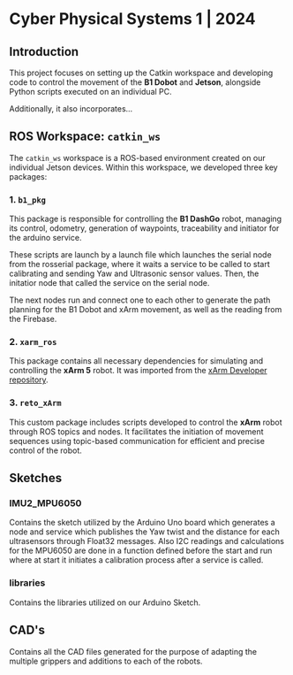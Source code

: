 # Cyber Physical Systems 1 | 2024

## Introduction
This project focuses on setting up the Catkin workspace and developing code to control the movement of the **B1 Dobot** and **Jetson**, alongside Python scripts executed on an individual PC.

Additionally, it also incorporates...

## ROS Workspace: `catkin_ws`

The `catkin_ws` workspace is a ROS-based environment created on our individual Jetson devices. Within this workspace, we developed three key packages:

### 1. `b1_pkg`
This package is responsible for controlling the **B1 DashGo** robot, managing its control, odometry, generation of waypoints, traceability and initiator for the arduino service. 

These scripts are launch by a launch file which launches the serial node from the rosserial package, where it waits a service to be called to start calibrating and sending Yaw and Ultrasonic sensor values. Then, the initatior node that called the service on the serial node.

The next nodes run and connect one to each other to generate the path planning for the B1 Dobot and xArm movement, as well as the reading from the Firebase.

### 2. `xarm_ros`
This package contains all necessary dependencies for simulating and controlling the **xArm 5** robot. It was imported from the [xArm Developer repository](https://github.com/xArm-Developer/xarm_ros).

### 3. `reto_xArm`
This custom package includes scripts developed to control the **xArm** robot through ROS topics and nodes. It facilitates the initiation of movement sequences using topic-based communication for efficient and precise control of the robot.


## Sketches

### IMU2_MPU6050

Contains the sketch utilized by the Arduino Uno board which generates a node and service which publishes the Yaw 
twist and the distance for each ultrasensors through Float32 messages. Also I2C readings and calculations for the MPU6050 are done in a function defined before the start and run where at start it initiates a calibration process after a service is called.

### libraries

Contains the libraries utilized on our Arduino Sketch.

## CAD's

Contains all the CAD files generated for the purpose of adapting the multiple grippers and additions to each of the robots.
